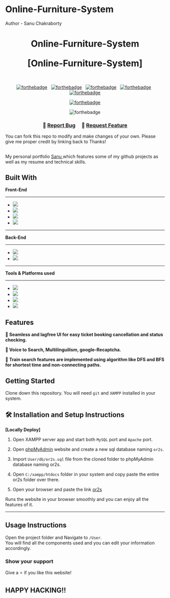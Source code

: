 # Online-Furniture-System
Author - Sanu Chakraborty
<h1 align="center">
 <p> Online-Furniture-System</p> [Online-Furniture-System]<br/>
  
</h1>

<br/>
<div>
<center>

[![forthebadge](https://forthebadge.com/images/badges/built-with-love.svg)](https://forthebadge.com) &nbsp;
[![forthebadge](https://forthebadge.com/images/badges/uses-html.svg)](https://forthebadge.com) &nbsp;
[![forthebadge](https://forthebadge.com/images/badges/uses-css.svg)](https://forthebadge.com) &nbsp;
[![forthebadge](https://forthebadge.com/images/badges/made-with-javascript.svg)](https://forthebadge.com) &nbsp;
[![forthebadge](https://img.shields.io/badge/made%20with-bootstrap-%238C3B9B.svg?style=for-the-badge&logo=bootstrap&logoColor=white)](https://forthebadge.com)

&nbsp;
[![forthebadge](https://forthebadge.com/images/badges/open-source.svg)](https://forthebadge.com) &nbsp;

![forthebadge](https://forthebadge.com/images/badges/oooo-kill-em.svg)


</center>
</div>
<h3 align="center">
    🔹
    <a href="https://github.com/Sanuchakraboty">Report Bug</a> &nbsp; &nbsp;
    🔹
    <a href="">Request Feature</a>
</h3>

You can fork this repo to modify and make changes of your own. Please give me proper credit by linking back to Thanks!

##

My personal portfolio <a href="https://github.com/Sanuchakraboty" target="_blank">Sanu </a> which features some of my github projects as well as my resume and technical skills.<br/>

## Built With

**Front-End**

---

- <img src="https://img.shields.io/badge/html5-%23E34F26.svg?&style=for-the-badge&logo=html5&logoColor=white" />
- <img src="https://img.shields.io/badge/css3-%231572B6.svg?&style=for-the-badge&logo=css3&logoColor=white" />
- <img src="https://img.shields.io/badge/javascript-%23F7DF1E.svg?&style=for-the-badge&logo=javascript&logoColor=black" />
- <img src="https://img.shields.io/badge/bootstrap-%238C3B9B.svg?&style=for-the-badge&logo=bootstrap&logoColor=white
" />


---

**Back-End**

---

- <img src="https://img.shields.io/badge/mysql-%234479A1.svg?&style=for-the-badge&logo=mysql&logoColor=white" />
- <img src="https://img.shields.io/badge/php-%23777BB4.svg?&style=for-the-badge&logo=php&logoColor=white" />

---

**Tools & Platforms used**

---

- <img src="https://img.shields.io/badge/visual%20studio%20code-%23007ACC.svg?&style=for-the-badge&logo=visual%20studio%20code&logoColor=white" />
- <img src="https://img.shields.io/badge/sublime%20text-%23FF9800.svg?&style=for-the-badge&logo=sublime%20text&logoColor=black" />
- <img src="https://img.shields.io/badge/heroku-%23430098.svg?&style=for-the-badge&logo=heroku&logoColor=white" />
- <img src="https://img.shields.io/badge/xampp-%23FB7A24.svg?&style=for-the-badge&logo=xampp&logoColor=white" />

## Features

**📖 Seamless and lagfree UI for easy ticket booking cancellation and status checking.**

**🎨 Voice to Search, Multilinguilism, google-Recaptcha.**

**📱 Train search features are implemented using algorithm like DFS and BFS for shortest time and non-connecting paths.**

## Getting Started

Clone down this repository. You will need `git` and `XAMPP` installed in your system.

## 🛠 Installation and Setup Instructions

**<p>[Locally Deploy]</p>**

1. Open XAMPP server app and start both `MySQL` port and `Apache` port.

2. Open [phpMyAdmin](http://localhost/phpmyadmin/) website and create a new sql database naming `or2s`.

3. Import `User/db/or2s.sql` file from the cloned folder to phpMyAdmin database naming or2s.
4. Open `C:/xampp/htdocs` folder in your system and copy paste the entire or2s folder over there.
5. Open your browser and paste the link [or2s](http://localhost/or2s/user/)

Runs the website in your browser smoothly and you can enjoy all the features of it.

---

## Usage Instructions

Open the project folder and Navigate to `/User`. <br/>
You will find all the components used and you can edit your information accordingly.


### Show your support

Give a ⭐ if you like this website!

## HAPPY HACKING!!
